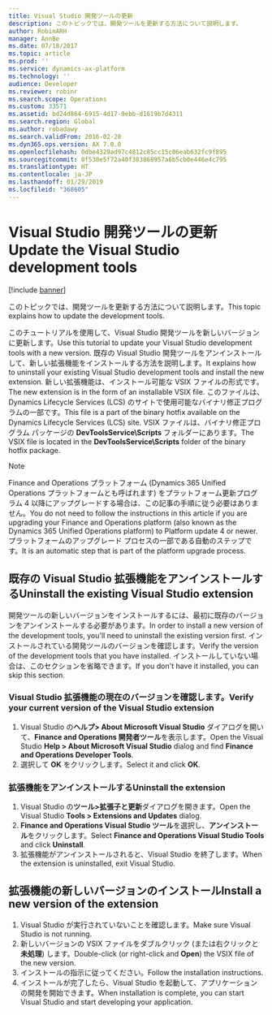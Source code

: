 ```yaml
---
title: Visual Studio 開発ツールの更新
description: このトピックでは、開発ツールを更新する方法について説明します。
author: RobinARH
manager: AnnBe
ms.date: 07/18/2017
ms.topic: article
ms.prod: ''
ms.service: dynamics-ax-platform
ms.technology: ''
audience: Developer
ms.reviewer: robinr
ms.search.scope: Operations
ms.custom: 33571
ms.assetid: bd24d864-6915-4d17-9ebb-d1619b7d4311
ms.search.region: Global
ms.author: robadawy
ms.search.validFrom: 2016-02-28
ms.dyn365.ops.version: AX 7.0.0
ms.openlocfilehash: 0dbe4329ad97c4812c85cc15c06eab632fc9f895
ms.sourcegitcommit: 0f530e5f72a40f383868957a6b5cb0e446e4c795
ms.translationtype: HT
ms.contentlocale: ja-JP
ms.lasthandoff: 01/29/2019
ms.locfileid: "368605"
---
```

# <a name="update-the-visual-studio-development-tools"></a><span data-ttu-id="ec056-103">Visual Studio 開発ツールの更新</span><span class="sxs-lookup"><span data-stu-id="ec056-103">Update the Visual Studio development tools</span></span>

[!include [banner](../includes/banner.md)]

<span data-ttu-id="ec056-104">このトピックでは、開発ツールを更新する方法について説明します。</span><span class="sxs-lookup"><span data-stu-id="ec056-104">This topic explains how to update the development tools.</span></span>

<span data-ttu-id="ec056-105">このチュートリアルを使用して、Visual Studio 開発ツールを新しいバージョンに更新します。</span><span class="sxs-lookup"><span data-stu-id="ec056-105">Use this tutorial to update your Visual Studio development tools with a new version.</span></span> <span data-ttu-id="ec056-106">既存の Visual Studio 開発ツールをアンインストールして、新しい拡張機能をインストールする方法を説明します。</span><span class="sxs-lookup"><span data-stu-id="ec056-106">It explains how to uninstall your existing Visual Studio development tools and install the new extension.</span></span> <span data-ttu-id="ec056-107">新しい拡張機能は、インストール可能な VSIX ファイルの形式です。</span><span class="sxs-lookup"><span data-stu-id="ec056-107">The new extension is in the form of an installable VSIX file.</span></span> <span data-ttu-id="ec056-108">このファイルは、Dynamics Lifecycle Services (LCS) のサイトで使用可能なバイナリ修正プログラムの一部です。</span><span class="sxs-lookup"><span data-stu-id="ec056-108">This file is a part of the binary hotfix available on the Dynamics Lifecycle Services (LCS) site.</span></span> <span data-ttu-id="ec056-109">VSIX ファイルは、バイナリ修正プログラム パッケージの **DevToolsService\\Scripts** フォルダーにあります。</span><span class="sxs-lookup"><span data-stu-id="ec056-109">The VSIX file is located in the **DevToolsService\\Scripts** folder of the binary hotfix package.</span></span> 

> [!NOTE]
> <span data-ttu-id="ec056-110">Finance and Operations プラットフォーム (Dynamics 365 Unified Operations プラットフォームとも呼ばれます) をプラットフォーム更新プログラム 4 以降にアップグレードする場合は、この記事の手順に従う必要はありません。</span><span class="sxs-lookup"><span data-stu-id="ec056-110">You do not need to follow the instructions in this article if you are upgrading your Finance and Operations platform (also known as the Dynamics 365 Unified Operations platform) to Platform update 4 or newer.</span></span> <span data-ttu-id="ec056-111">プラットフォームのアップグレード プロセスの一部である自動のステップです。</span><span class="sxs-lookup"><span data-stu-id="ec056-111">It is an automatic step that is part of the platform upgrade process.</span></span>

## <a name="uninstall-the-existing-visual-studio-extension"></a><span data-ttu-id="ec056-112">既存の Visual Studio 拡張機能をアンインストールする</span><span class="sxs-lookup"><span data-stu-id="ec056-112">Uninstall the existing Visual Studio extension</span></span>
<span data-ttu-id="ec056-113">開発ツールの新しいバージョンをインストールするには、最初に既存のバージョンをアンインストールする必要があります。</span><span class="sxs-lookup"><span data-stu-id="ec056-113">In order to install a new version of the development tools, you'll need to uninstall the existing version first.</span></span> <span data-ttu-id="ec056-114">インストールされている開発ツールのバージョンを確認します。</span><span class="sxs-lookup"><span data-stu-id="ec056-114">Verify the version of the development tools that you have installed.</span></span> <span data-ttu-id="ec056-115">インストールしていない場合は、このセクションを省略できます。</span><span class="sxs-lookup"><span data-stu-id="ec056-115">If you don't have it installed, you can skip this section.</span></span>

### <a name="verify-your-current-version-of-the-visual-studio-extension"></a><span data-ttu-id="ec056-116">Visual Studio 拡張機能の現在のバージョンを確認します。</span><span class="sxs-lookup"><span data-stu-id="ec056-116">Verify your current version of the Visual Studio extension</span></span>

1.  <span data-ttu-id="ec056-117">Visual Studio の**ヘルプ&gt; About Microsoft Visual Studio** ダイアログを開いて、**Finance and Operations 開発者ツール**を表示します。</span><span class="sxs-lookup"><span data-stu-id="ec056-117">Open the Visual Studio **Help &gt; About Microsoft Visual Studio** dialog and find **Finance and Operations Developer Tools**.</span></span>
2.  <span data-ttu-id="ec056-118">選択して **OK** をクリックします。</span><span class="sxs-lookup"><span data-stu-id="ec056-118">Select it and click **OK**.</span></span>

### <a name="uninstall-the-extension"></a><span data-ttu-id="ec056-119">拡張機能をアンインストールする</span><span class="sxs-lookup"><span data-stu-id="ec056-119">Uninstall the extension</span></span>

1.  <span data-ttu-id="ec056-120">Visual Studio の**ツール&gt;拡張子と更新**ダイアログを開きます。</span><span class="sxs-lookup"><span data-stu-id="ec056-120">Open the Visual Studio **Tools &gt; Extensions and Updates** dialog.</span></span>
2.  <span data-ttu-id="ec056-121">**Finance and Operations Visual Studio ツール**を選択し、**アンインストール**をクリックします。</span><span class="sxs-lookup"><span data-stu-id="ec056-121">Select **Finance and Operations Visual Studio Tools** and click **Uninstall**.</span></span>
3.  <span data-ttu-id="ec056-122">拡張機能がアンインストールされると、Visual Studio を終了します。</span><span class="sxs-lookup"><span data-stu-id="ec056-122">When the extension is uninstalled, exit Visual Studio.</span></span>

## <a name="install-a-new-version-of-the-extension"></a><span data-ttu-id="ec056-123">拡張機能の新しいバージョンのインストール</span><span class="sxs-lookup"><span data-stu-id="ec056-123">Install a new version of the extension</span></span>
1.  <span data-ttu-id="ec056-124">Visual Studio が実行されていないことを確認します。</span><span class="sxs-lookup"><span data-stu-id="ec056-124">Make sure Visual Studio is not running.</span></span>
2.  <span data-ttu-id="ec056-125">新しいバージョンの VSIX ファイルをダブルクリック (または右クリックと**未処理**) します。</span><span class="sxs-lookup"><span data-stu-id="ec056-125">Double-click (or right-click and **Open**) the VSIX file of the new version.</span></span>
3.  <span data-ttu-id="ec056-126">インストールの指示に従ってください。</span><span class="sxs-lookup"><span data-stu-id="ec056-126">Follow the installation instructions.</span></span>
4.  <span data-ttu-id="ec056-127">インストールが完了したら、Visual Studio を起動して、アプリケーションの開発を開始できます。</span><span class="sxs-lookup"><span data-stu-id="ec056-127">When installation is complete, you can start Visual Studio and start developing your application.</span></span>




